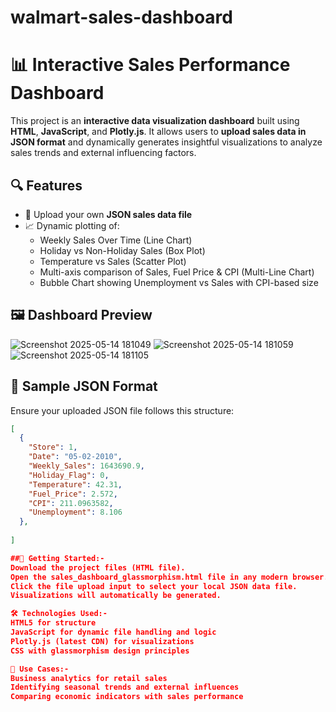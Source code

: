 # walmart-sales-dashboard

# 📊 Interactive Sales Performance Dashboard

This project is an **interactive data visualization dashboard** built using **HTML**, **JavaScript**, and **Plotly.js**. It allows users to **upload sales data in JSON format** and dynamically generates insightful visualizations to analyze sales trends and external influencing factors.

## 🔍 Features

- 📁 Upload your own **JSON sales data file**
- 📈 Dynamic plotting of:
  - Weekly Sales Over Time (Line Chart)
  - Holiday vs Non-Holiday Sales (Box Plot)
  - Temperature vs Sales (Scatter Plot)
  - Multi-axis comparison of Sales, Fuel Price & CPI (Multi-Line Chart)
  - Bubble Chart showing Unemployment vs Sales with CPI-based size


## 🖼️ Dashboard Preview

![Screenshot 2025-05-14 181049](https://github.com/user-attachments/assets/7dcc11a2-5d90-44c8-b014-a15f85a74f4c)
![Screenshot 2025-05-14 181059](https://github.com/user-attachments/assets/d4123e60-eda7-4afe-830d-2fe343bbdaa3)
![Screenshot 2025-05-14 181105](https://github.com/user-attachments/assets/a0297db1-22a6-4f31-9769-f79e0b4a16b3)


## 📂 Sample JSON Format

Ensure your uploaded JSON file follows this structure:

```json
[
  {
    "Store": 1,
    "Date": "05-02-2010",
    "Weekly_Sales": 1643690.9,
    "Holiday_Flag": 0,
    "Temperature": 42.31,
    "Fuel_Price": 2.572,
    "CPI": 211.0963582,
    "Unemployment": 8.106
  },
  
]

##🚀 Getting Started:-
Download the project files (HTML file).
Open the sales_dashboard_glassmorphism.html file in any modern browser.
Click the file upload input to select your local JSON data file.
Visualizations will automatically be generated.

🛠️ Technologies Used:-
HTML5 for structure
JavaScript for dynamic file handling and logic
Plotly.js (latest CDN) for visualizations
CSS with glassmorphism design principles

📌 Use Cases:-
Business analytics for retail sales
Identifying seasonal trends and external influences
Comparing economic indicators with sales performance
